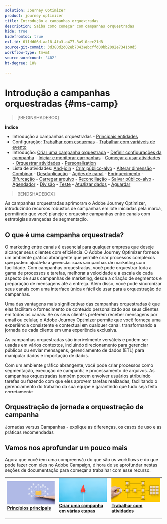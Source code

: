 ```yaml
---
solution: Journey Optimizer
product: journey optimizer
title: Introdução a campanhas orquestradas
description: Saiba como começar com campanhas orquestradas
hide: true
hidefromtoc: true
exl-id: 611dd06d-aa18-4fa3-a477-8a910cec21d8
source-git-commit: 3d380d2d02eb7043aebcffd00bb2092e7341b0d5
workflow-type: tm+mt
source-wordcount: '402'
ht-degree: 18%

---
```


# Introdução a campanhas orquestradas {#ms-camp}

>[!BEGINSHADEBOX]

**Índice**

* Introdução a campanhas orquestradas - [Principais entidades](gs-campaign-creation.md)
* Configuração: [Trabalhar com esquemas](ms-schemas.md) - [Trabalhar com variáveis de evento](event-variables.md)
* Introdução: [Criar uma campanha orquestrada](create-ms-campaign.md) - [Definir configurações da campanha](ms-campaign-settings.md) - [Iniciar e monitorar campanhas](start-monitor-campaigns.md) - [Começar a usar atividades](activities/about-activities.md) - [Orquestrar atividades](orchestrate-activities.md) - [Personalization](ms-personalization.md)
* Lista de atividades: [And-join](activities/and-join.md) - [Criar público-alvo](activities/build-audience.md) - [Alterar dimensão](activities/change-dimension.md) - [Combinar](activities/combine.md) - [Desduplicação](activities/deduplication.md) - [Ações de canal](activities/channels.md) - [Enriquecimento](activities/enrichment.md) - [Bifurcação](activities/fork.md) - [Carregar arquivo](activities/load-file.md) - [Reconciliação](activities/reconciliation.md) - [Salvar público-alvo](activities/save-audience.md) - [Agendador](activities/scheduler.md) - [Divisão](activities/split.md) - [Teste](activities/test.md) - [Atualizar dados](activities/update-data.md) - [Aguardar](activities/wait.md)

>[!ENDSHADEBOX]

As campanhas orquestradas aprimoram o Adobe Journey Optimizer, introduzindo recursos robustos de campanhas em lote iniciadas pela marca, permitindo que você planeje e orquestre campanhas entre canais com estratégias avançadas de segmentação.

## O que é uma campanha orquestrada?

O marketing entre canais é essencial para qualquer empresa que deseje alcançar seus clientes com eficiência. O Adobe Journey Optimizer fornece um ambiente gráfico abrangente que permite criar processos complexos que podem ajudá-lo a gerenciar suas campanhas de marketing com facilidade. Com campanhas orquestradas, você pode orquestrar toda a gama de processos e tarefas, melhorar a velocidade e a escala de cada aspecto de suas campanhas de marketing, desde a criação de segmentos e preparação de mensagens até a entrega. Além disso, você pode sincronizar seus canais com uma interface única e fácil de usar para a orquestração de campanhas.

Uma das vantagens mais significativas das campanhas orquestradas é que elas facilitam o fornecimento de conteúdo personalizado aos seus clientes em todos os canais. Se os seus clientes preferem receber mensagens por email ou celular, o Adobe Journey Optimizer permite que você forneça uma experiência consistente e contextual em qualquer canal, transformando a jornada de cada cliente em uma experiência exclusiva.

As campanhas orquestradas são incrivelmente versáteis e podem ser usadas em vários contextos, incluindo direcionamento para gerenciar públicos ou enviar mensagens, gerenciamento de dados (ETL) para manipular dados e importação de dados.

Com um ambiente gráfico abrangente, você pode criar processos como segmentação, execução de campanha e processamento de arquivos. As campanhas orquestradas também podem envolver usuários atribuindo tarefas ou fazendo com que eles aprovem tarefas realizadas, facilitando o gerenciamento do trabalho da sua equipe e garantindo que tudo seja feito corretamente.


## Orquestração de jornada e orquestração de campanha

Jornadas versus Campanhas - explique as diferenças, os casos de uso e as práticas recomendadas



## Vamos nos aprofundar um pouco mais

Agora que você tem uma compreensão do que são os workflows e do que pode fazer com eles no Adobe Campaign, é hora de se aprofundar nestas seções de documentação para começar a trabalhar com esse recurso.

<table style="table-layout:fixed"><tr style="border: 0;">
<td>
<a href="gs-campaign-creation.md">
<img alt="Acessar e gerenciar fluxos de trabalho" src="assets/do-not-localize/workflow-access.jpeg">
</a>
<div>
<a href="gs-campaign-creation.md"><strong>Princípios principais</strong></a>
</div>
<p>
</td>
<td>
<a href="create-ms-campaign.md">
<img alt="Lead" src="assets/do-not-localize/workflow-create.jpeg">
</a>
<div><a href="create-ms-campaign.md"><strong>Criar uma campanha em várias etapas</strong>
</div>
<p>
</td>
<td>
<a href="activities/about-activities.md">
<img alt="Pouco frequente" src="assets/do-not-localize/workflow-activities.jpeg">
</a>
<div>
<a href="activities/about-activities.md"><strong>Trabalhar com atividades</strong></a>
</div>
<p></td>
</tr></table>
